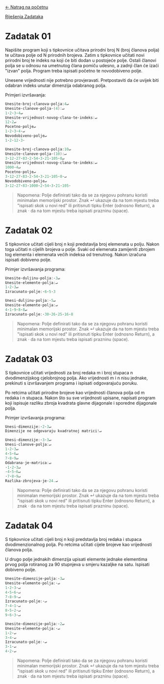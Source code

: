 [← Natrag na početnu](../../../README.md#uvod-u-programiranje)

[Riješenja Zadataka](.)

# Zadatak 01
Napišite program koji s tipkovnice učitava prirodni broj N (broj članova polja) te učitava polje od N prirodnih brojeva. Zatim s tipkovnice učitati novi prirodni broj te indeks na koji će biti dodan u postojeće polje. Ostali članovi polja se u odnosu na umetnutog člana pomiču udesno, a zadnji član će izaći "izvan" polja. Program treba ispisati početno te novodobiveno polje.

Unesene vrijednosti nije potrebno provjeravati. Pretpostaviti da će uvijek biti odabran indeks unutar dimenzija odabranog polja.

Primjeri izvršavanja:

```c
Unesite·broj·clanova·polja:4↵
Unesite·clanove·polja·(4):↵
1·2·3·4↵
Unesite·vrijednost·novog·clana·te·indeks:↵
12·2↵
Pocetno·polje↵
1·2·3·4·↵
Novodobiveno·polje↵
1·2·12·3·
```
```c
Unesite·broj·clanova·polja:10↵
Unesite·clanove·polja·(10):↵
3·12·27·83·2·54·3·21·105·8↵
Unesite·vrijednost·novog·clana·te·indeks:↵
1000·4↵
Pocetno·polje↵
3·12·27·83·2·54·3·21·105·8·↵
Novodobiveno·polje↵
3·12·27·83·1000·2·54·3·21·105·
```
> Napomena: Polje definirati tako da se za njegovu pohranu koristi minimalan memorijski prostor. Znak ↵ ukazuje da na tom mjestu treba "ispisati skok u novi red" ili pritisnuti tipku Enter (odnosno Return), a znak · da na tom mjestu treba ispisati prazninu (space).


# Zadatak 02
S tipkovnice učitati cijeli broj n koji predstavlja broj elemenata u polju. Nakon toga učitati n cijelih brojeva u polje. Svaki od elemenata zamijeniti zbrojem tog elementa i elemenata većih indeksa od trenutnog. Nakon izračuna ispisati dobiveno polje.

Primjer izvršavanja programa:

```c
Unesite·duljinu·polja:·3↵
Unesite·elemente·polja:↵
1·2·3↵
Izracunato·polje:·6·5·3
```
```c
Unesi·duljinu·polja:·5↵
Unesite·elemente·polja:↵
4·1·9·8·8↵
Izracunato·polje:·30·26·25·16·8
```
> Napomena: Polje definirati tako da se za njegovu pohranu koristi minimalan memorijski prostor. Znak ↵ ukazuje da na tom mjestu treba "ispisati skok u novi red" ili pritisnuti tipku Enter (odnosno Return), a znak · da na tom mjestu treba ispisati prazninu (space).


# Zadatak 03
S tipkovnice učitati vrijednosti za broj redaka m i broj stupaca n dvodimenzijskog cjelobrojnog polja. Ako vrijednosti m i n nisu jednake, prekinuti s izvršavanjem programa i ispisati odgovarajuću poruku.

Po retcima učitati prirodne brojeve kao vrijednosti članova polja od m redaka i n stupaca. Nakon što su sve vrijednosti upisane, napisati program koji ispisuje razliku zbroja kvadrata glavne dijagonale i sporedne dijagonale polja.

Primjer izvršavanja programa:

```c
Unesi·dimenzije:·2·3↵
Dimenzije ne odgovaraju kvadratnoj matrici!↵
```
```c
Unesi·dimenzije:·3·3↵
Unesi·clanove·polja:↵
1·2·3↵
4·5·6↵
7·8·9↵
Odabrana·je·matrica:↵
·1·2·3↵
·4·5·6↵
·7·8·9↵
Razlika·zbrojeva·je·24.↵
```
> Napomena: Polje definirati tako da se za njegovu pohranu koristi minimalan memorijski prostor. Znak ↵ ukazuje da na tom mjestu treba "ispisati skok u novi red" ili pritisnuti tipku Enter (odnosno Return), a znak · da na tom mjestu treba ispisati prazninu (space).


# Zadatak 04
S tipkovnice učitati cijeli broj n koji predstavlja broj redaka i stupaca dvodimenzionalnog polja. Po retcima učitati cijele brojeve kao vrijednosti članova polja.

U drugo polje jednakih dimenzija upisati elemente jednake elementima prvog polja rotiranog za 90 stupnjeva u smjeru kazaljke na satu. Ispisati dobiveno polje.

```c
Unesite·dimenzije·polja:·3↵
Unesite·elemente·polja:·↵
1·2·3·↵
4·5·6·↵
7·8·9·↵
Izracunato·polje:·↵
7·4·1·↵
8·5·2·↵
9·6·3·↵
```
```c
Unesite·dimenzije·polja:·2↵
Unesite·elemente·polja:·↵
1·2·↵
3·4·↵
Izracunato·polje:·↵
3·1·↵
4·2·↵
```
> Napomena: Polje definirati tako da se za njegovu pohranu koristi minimalan memorijski prostor. Znak ↵ ukazuje da na tom mjestu treba "ispisati skok u novi red" ili pritisnuti tipku Enter (odnosno Return), a znak · da na tom mjestu treba ispisati prazninu (space).
